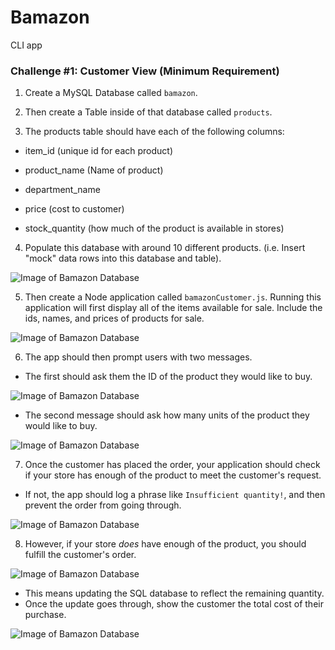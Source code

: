 # Bamazon
CLI app

### Challenge #1: Customer View (Minimum Requirement)

1. Create a MySQL Database called `bamazon`.

2. Then create a Table inside of that database called `products`.

3. The products table should have each of the following columns:

* item_id (unique id for each product)

* product_name (Name of product)

* department_name

* price (cost to customer)

* stock_quantity (how much of the product is available in stores)

4. Populate this database with around 10 different products. (i.e. Insert "mock" data rows into this database and table).

![Image of Bamazon Database](assets/BamazonDB_1.png)

5. Then create a Node application called `bamazonCustomer.js`. Running this application will first display all of the items available for sale. Include the ids, names, and prices of products for sale.

![Image of Bamazon Database](assets/Bamazon_node_1.png)

6. The app should then prompt users with two messages.
* The first should ask them the ID of the product they would like to buy.

![Image of Bamazon Database](assets/Bamazon_node_2.png)

* The second message should ask how many units of the product they would like to buy.

![Image of Bamazon Database](assets/Bamazon_node_3.png)

7. Once the customer has placed the order, your application should check if your store has enough of the product to meet the customer's request.

* If not, the app should log a phrase like `Insufficient quantity!`, and then prevent the order from going through.

![Image of Bamazon Database](assets/Bamazon_node_6.png)

8. However, if your store _does_ have enough of the product, you should fulfill the customer's order.

![Image of Bamazon Database](assets/Bamazon_node_4.png)

* This means updating the SQL database to reflect the remaining quantity.
* Once the update goes through, show the customer the total cost of their purchase.

![Image of Bamazon Database](assets/Bamazon_node_5.png)

